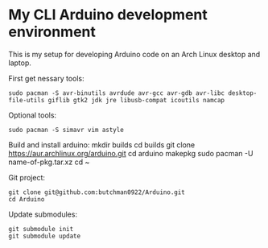 # My CLI Arduino development environment

This is my setup for developing Arduino code on an Arch Linux desktop and laptop. 

First get nessary tools:

    sudo pacman -S avr-binutils avrdude avr-gcc avr-gdb avr-libc desktop-file-utils giflib gtk2 jdk jre libusb-compat icoutils namcap

Optional tools:

    sudo pacman -S simavr vim astyle

Build and install arduino:
    mkdir builds
    cd builds
    git clone https://aur.archlinux.org/arduino.git
    cd arduino
    makepkg
    sudo pacman -U name-of-pkg.tar.xz
    cd ~

Git project:

    git clone git@github.com:butchman0922/Arduino.git
    cd Arduino

Update submodules:

    git submodule init
    git submodule update
